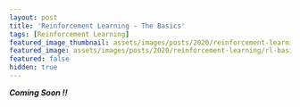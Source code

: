 ```yaml
---
layout: post
title: 'Reinforcement Learning - The Basics'
tags: [Reinforcement Learning]
featured_image_thumbnail: assets/images/posts/2020/reinforcement-learning/rl-basics.jpeg
featured_image: assets/images/posts/2020/reinforcement-learning/rl-basics.jpeg
featured: false
hidden: true
---
```


***Coming Soon !!***
